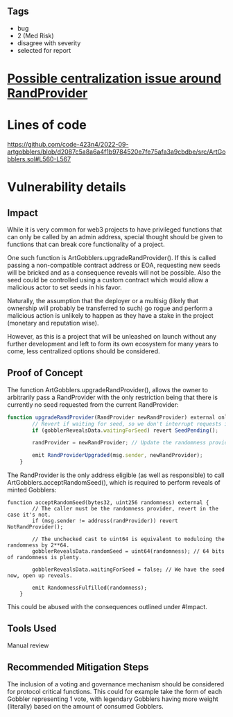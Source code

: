 ## Tags

- bug
- 2 (Med Risk)
- disagree with severity
- selected for report

# [Possible centralization issue around RandProvider](https://github.com/code-423n4/2022-09-artgobblers-findings/issues/327) 

# Lines of code

https://github.com/code-423n4/2022-09-artgobblers/blob/d2087c5a8a6a4f1b9784520e7fe75afa3a9cbdbe/src/ArtGobblers.sol#L560-L567


# Vulnerability details

## Impact
While it is very common for web3 projects to have privileged functions that can only be called by an admin address, special thought should be given to functions that can break core functionality of a project. 

One such function is ArtGobblers.upgradeRandProvider(). If this is called passing a non-compatible contract address or EOA, requesting new seeds will be bricked and as a consequence reveals will not be possible. Also the seed could be controlled using a custom contract which would allow a malicious actor to set seeds in his favor.

Naturally, the assumption that the deployer or a multisig (likely that ownership will probably be transferred to such) go rogue and perform a malicious action is unlikely to happen as they have a stake in the project (monetary and reputation wise). 

However, as this is a project that will be unleashed on launch without any further development and left to form its own ecosystem for many years to come, less centralized options should be considered.

## Proof of Concept
The function ArtGobblers.upgradeRandProvider(), allows the owner to arbitrarily pass a RandProvider with the only restriction being that there is currently no seed requested from the current RandProvider:

```js
function upgradeRandProvider(RandProvider newRandProvider) external onlyOwner {
        // Revert if waiting for seed, so we don't interrupt requests in flight.
        if (gobblerRevealsData.waitingForSeed) revert SeedPending();

        randProvider = newRandProvider; // Update the randomness provider.

        emit RandProviderUpgraded(msg.sender, newRandProvider);
    }
```

The RandProvider is the only address eligible (as well as responsible) to call ArtGobblers.acceptRandomSeed(), which is required to perform reveals of minted Gobblers:

```
function acceptRandomSeed(bytes32, uint256 randomness) external {
        // The caller must be the randomness provider, revert in the case it's not.
        if (msg.sender != address(randProvider)) revert NotRandProvider();

        // The unchecked cast to uint64 is equivalent to moduloing the randomness by 2**64.
        gobblerRevealsData.randomSeed = uint64(randomness); // 64 bits of randomness is plenty.

        gobblerRevealsData.waitingForSeed = false; // We have the seed now, open up reveals.

        emit RandomnessFulfilled(randomness);
    }
```

This could be abused with the consequences outlined under #Impact.

## Tools Used

Manual review

## Recommended Mitigation Steps
The inclusion of a voting and governance mechanism should be considered for protocol critical functions. This could for example take the form of each Gobbler representing 1 vote, with legendary Gobblers having more weight (literally) based on the amount of consumed Gobblers. 